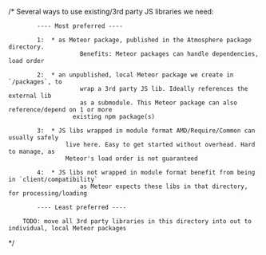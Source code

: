 /* 
		Several ways to use existing/3rd party JS libraries we need:

			---- Most preferred ----

			1:	* as Meteor package, published in the Atmosphere package directory.
						Benefits: Meteor packages can handle dependencies, load order
					
			2:	* an unpublished, local Meteor package we create in `/packages`, to 
						wrap a 3rd party JS lib. Ideally references the external lib 
						as a submodule. This Meteor package can also reference/depend on 1 or more 
					  existing npm package(s)
					
			3: 	* JS libs wrapped in module format AMD/Require/Common can usually safely 
				  	live here. Easy to get started without overhead. Hard to manage, as 
				  	Meteor's load order is not guaranteed

			4: 	* JS libs not wrapped in module format benefit from being in `client/compatibility`
						as Meteor expects these libs in that directory, for processing/loading

			---- Least preferred ----

		TODO: move all 3rd party libraries in this directory into out to individual, local Meteor packages

*/